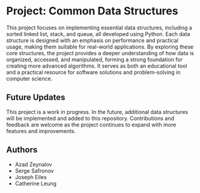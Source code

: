 # Project: Common Data Structures

This project focuses on implementing essential data structures, including a sorted linked list, stack, and queue, all developed using Python. Each data structure is designed with an emphasis on performance and practical usage, making them suitable for real-world applications. By exploring these core structures, the project provides a deeper understanding of how data is organized, accessed, and manipulated, forming a strong foundation for creating more advanced algorithms. It serves as both an educational tool and a practical resource for software solutions and problem-solving in computer science.

## Future Updates
This project is a work in progress. In the future, additional data structures will be implemented and added to this repository. Contributions and feedback are welcome as the project continues to expand with more features and improvements.

## Authors
- Azad Zeynalov
- Serge Safronov  
- Joseph Eiles
- Catherine Leung



